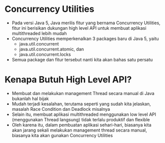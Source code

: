 # Concurrency Utilities

- Pada versi Java 5, Java merilis fitur yang bernama Concurrency Utilities, fitur ini berisikan dukungan high level API untuk membuat aplikasi multithreaded lebih mudah
- Concurrency Utilities memperkenalkan 3 packages baru di Java 5, yaitu
  - java.util.concurrent
  - java.util.concurrent.atomic, dan
  - java.util.concurrent.locks
- Semua package dan fitur tersebut nanti kita akan bahas satu persatu

# Kenapa Butuh High Level API?

- Membuat dan melakukan management Thread secara manual di Java bukanlah hal bijak
- Mudah terjadi kesalahan, terutama seperti yang sudah kita jelaskan, masalah Race Condition dan Deadlock misalnya
- Selain itu, membuat aplikasi multithreaded menggunakan low level API (menggunakan Thread langsung) tidak terlalu
  produktif dan flexible
- Oleh karena itu, dalam pembuatan aplikasi sehari-hari, biasanya kita akan jarang sekali melakukan management thread
  secara manual, biasanya kita akan gunakan Concurrency Utilities
